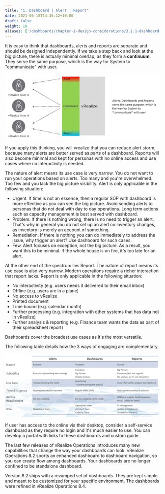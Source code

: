 ```yaml
---
title: "1. Dashboard | Alert | Report"
date: 2021-06-15T14:16:12+10:00
draft: false
weight: 10
aliases: ['/dashboards/chapter-1-design-considerations/3.1.1-dashboard-alert-report']
---
```


It is easy to think that dashboards, alerts and reports are separate and should be designed independently. If we take a step back and look at the big picture, there is actually minimal overlap, as they form a **continuum**. They serve the same purpose, which is the way for System to "communicate" with user.

![Dashboard, alert, report map to personas](3.1.1-fig-1.png)

If you apply this thinking, you will vrealize that you can reduce alert storm, because many alerts are better served as parts of a dashboard. Reports will also become minimal and kept for personas with no online access and use cases where no interactivity is needed.

The nature of alert means its use case is very narrow. You do not want to run your operations based on alerts. Too many and you're overwhelmed. Too few and you lack the big picture visibility. Alert is only applicable in the following situation:

- Urgent. If time is not an essence, then a regular SOP with dashboard is more effective as you can see the big picture. Avoid sending alerts to personas that do not deal with day to day operations. Long term actions such as capacity management is best served with dashboard.
- Problem. If there is nothing wrong, there is no need to trigger an alert. That's why in general you do not set up an alert on inventory changes, as inventory is merely an account of something.
- Remediation. If there is nothing you can do immediately to address the issue, why trigger an alert? Use dashboard for such cases.
- Few. Alert focuses on exception, not the big picture. As a result, you want this to be minimal. If the whole house is on fire, it's too late for an alert.

At the other end of the spectrum lies Report. The nature of report means its use case is also very narrow. Modern operations require a richer interaction that report lacks. Report is only applicable in the following situation:

- No interactivity (e.g. users needs it delivered to their email inbox)
- Offline (e.g. users are in a plane)
- No access to vRealize
- Printed document
- Time bound (e.g. calendar month)
- Further processing (e.g. integration with other systems that has data not in vRealize)
- Further analysis & reporting (e.g. Finance team wants the data as part of their spreadsheet report)

Dashboards cover the broadest use cases as it's the most versatile.

The following table details how the 3 ways of engaging are complementary.

![Comparison of each](3.1.1-fig-2.png)

If user has access to the online via their desktop, consider a self-service dashboard as they require no login and it's much easier to use. You can develop a portal with links to these dashboards and custom guide.

The last few releases of vRealize Operations introduces many new capabilities that change the way your dashboards can look. vRealize Operations 8.2 sports an enhanced dashboard to dashboard navigation, so you can create flow among dashboards. Your dashboards are no longer confined to be standalone dashboard.

Version 8.2 ships with a revamped set of dashboards. They are kept simple and meant to be customized for your specific environment. The dashboards were refined in vRealize Operations 8.4.
